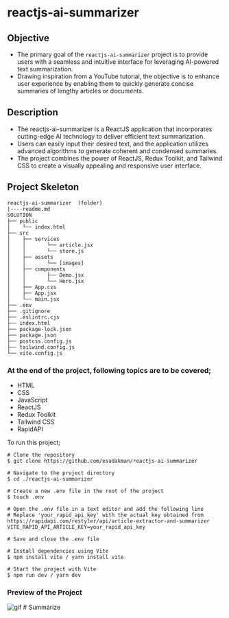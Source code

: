# reactjs-ai-summarizer

## Objective

- The primary goal of the `reactjs-ai-summarizer` project is to provide users with a seamless and intuitive interface for leveraging AI-powered text summarization. 
- Drawing inspiration from a YouTube tutorial, the objective is to enhance user experience by enabling them to quickly generate concise summaries of lengthy articles or documents.

## Description

- The reactjs-ai-summarizer is a ReactJS application that incorporates cutting-edge AI technology to deliver efficient text summarization. 
- Users can easily input their desired text, and the application utilizes advanced algorithms to generate coherent and condensed summaries. 
- The project combines the power of ReactJS, Redux Toolkit, and Tailwind CSS to create a visually appealing and responsive user interface.

## Project Skeleton

```
reactjs-ai-summarizer  (folder)
|----readme.md
SOLUTION
├── public
│    └── index.html
├── src
│    ├── services
│    │       └── article.jsx
│    │       └── store.js
│    ├── assets
│    │       └── [images] 
│    ├── components
│    │       ├── Demo.jsx
│    │       └── Hero.jsx
│    ├── App.css
│    ├── App.jsx
│    └── main.jsx
├── .env
├── .gitignore
├── .eslintrc.cjs
├── index.html
├── package-lock.json
├── package.json
├── postcss.config.js
├── tailwind.config.js
└── vite.config.js
```

### At the end of the project, following topics are to be covered;

- HTML
- CSS
- JavaScript
- ReactJS
- Redux Toolkit
- Tailwind CSS
- RapidAPI

To run this project;

```
# Clone the repository
$ git clone https://github.com/esadakman/reactjs-ai-summarizer

# Navigate to the project directory
$ cd ./reactjs-ai-summarizer

# Create a new .env file in the root of the project
$ touch .env

# Open the .env file in a text editor and add the following line
# Replace 'your_rapid_api_key' with the actual key obtained from https://rapidapi.com/restyler/api/article-extractor-and-summarizer
VITE_RAPID_API_ARTICLE_KEY=your_rapid_api_key

# Save and close the .env file

# Install dependencies using Vite
$ npm install vite / yarn install vite

# Start the project with Vite
$ npm run dev / yarn dev

```

### Preview of the Project
 
<img src="./aiSummarizer.gif" alt="gif"   />
 #   S u m m a r i z e 
 
 
